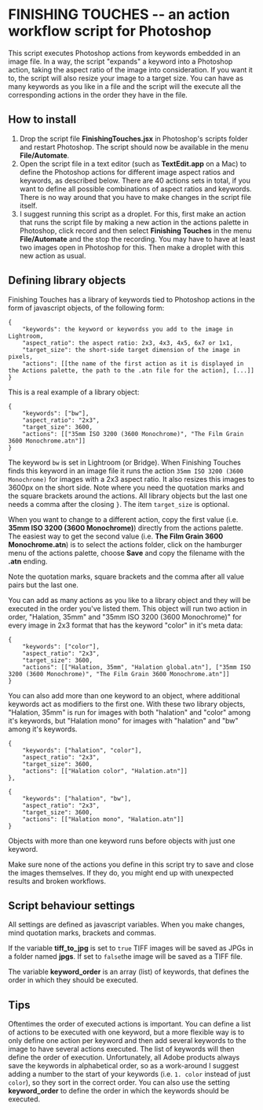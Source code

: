 # FINISHING TOUCHES -- an action workflow script for Photoshop

This script executes Photoshop actions from keywords embedded in an image file. In a way, the script "expands" a keyword into a Photoshop action, taking the aspect ratio of the image into consideration. If you want it to, the script will also resize your image to a target size. You can have as many keywords as you like in a file and the script will the execute all the corresponding actions in the order they have in the file.

## How to install

1. Drop the script file **FinishingTouches.jsx** in Photoshop's scripts folder and restart Photoshop. The script should now be available in the menu **File/Automate**.
2. Open the script file in a text editor (such as **TextEdit.app** on a Mac) to define the Photoshop actions for different image aspect ratios and keywords, as described below. There are 40 actions sets in total, if you want to define all possible combinations of aspect ratios and keywords. There is no way around that you have to make changes in the script file itself.
3. I suggest running this script as a droplet. For this, first make an action that runs the script file by making a new action in the actions palette in Photoshop, click record and then select **Finishing Touches** in the menu **File/Automate** and the stop the recording. You may have to have at least two images open in Photoshop for this. Then make a droplet with this new action as usual.

## Defining library objects

Finishing Touches has a library of keywords tied to Photoshop actions in the form of javascript objects, of the following form:

	{
		"keywords": the keyword or keywordss you add to the image in Lightroom,
		"aspect_ratio": the aspect ratio: 2x3, 4x3, 4x5, 6x7 or 1x1,
		"target_size": the short-side target dimension of the image in pixels,
		"actions": [[the name of the first action as it is displayed in the Actions palette, the path to the .atn file for the action], [...]]
	}
	
This is a real example of a library object:

	{
		"keywords": ["bw"],
		"aspect_ratio": "2x3",
		"target_size": 3600,
		"actions": [["35mm ISO 3200 (3600 Monochrome)", "The Film Grain 3600 Monochrome.atn"]]
	}
	
The keyword `bw` is set in Lightroom (or Bridge). When Finishing Touches finds this keyword in an image file it runs the action `35mm ISO 3200 (3600 Monochrome)` for images with a 2x3 aspect ratio. It also resizes this images to 3600px on the short side. Note where you need the quotation marks and the square brackets around the actions. All library objects but the last one needs a comma after the closing `}`. The item `target_size` is optional.

When you want to change to a different action, copy the first value (i.e. **35mm ISO 3200 (3600 Monochrome)**) directly from the actions palette. The easiest way to get the second value (i.e. **The Film Grain 3600 Monochrome.atn**) is to select the actions folder, click on the hamburger menu of the actions palette, choose **Save** and copy the filename with the **.atn** ending.

Note the quotation marks, square brackets and the comma after all value pairs but the last one.

You can add as many actions as you like to a library object and they will be executed in the order you've listed them. This object will run two action in order, "Halation, 35mm" and "35mm ISO 3200 (3600 Monochrome)" for every image in 2x3 format that has the keyword "color" in it's meta data:

	{
		"keywords": ["color"],
		"aspect_ratio": "2x3",
		"target_size": 3600,
		"actions": [["Halation, 35mm", "Halation global.atn"], ["35mm ISO 3200 (3600 Monochrome)", "The Film Grain 3600 Monochrome.atn"]]
	}

You can also add more than one keyword to an object, where additional keywords act as modifiers to the first one. With these two library objects, "Halation, 35mm" is run for images with both "halation" and "color" among it's keywords, but "Halation mono" for images with "halation" and "bw" among it's keywords.

	{
		"keywords": ["halation", "color"],
		"aspect_ratio": "2x3",
		"target_size": 3600,
		"actions": [["Halation color", "Halation.atn"]]
	},
	
	{
		"keywords": ["halation", "bw"],
		"aspect_ratio": "2x3",
		"target_size": 3600,
		"actions": [["Halation mono", "Halation.atn"]]
	}

Objects with more than one keyword runs before objects with just one keyword.

Make sure none of the actions you define in this script try to save and close the images themselves. If they do, you might end up with unexpected results and broken workflows.

## Script behaviour settings

All settings are defined as javascript variables. When you make changes, mind quotation marks, brackets and commas.

If the variable **tiff_to_jpg** is set to `true` TIFF images will be saved as JPGs in a folder named **jpgs**. If set to `false`the image will be saved as a TIFF file.

The variable **keyword_order** is an array (list) of keywords, that defines the order in which they should be executed.

## Tips

Oftentimes the order of executed actions is important. You can define a list of actions to be executed with one keyword, but a more flexible way is to only define one action per keyword and then add several keywords to the image to have several actions executed. The list of keywords will then define the order of execution. Unfortunately, all Adobe products always save the keywords in alphabetical order, so as a work-around I suggest adding a number to the start of your keywords (i.e. `1. color` instead of just `color`), so they sort in the correct order. You can also use the setting **keyword_order** to define the order in which the keywords should be executed.